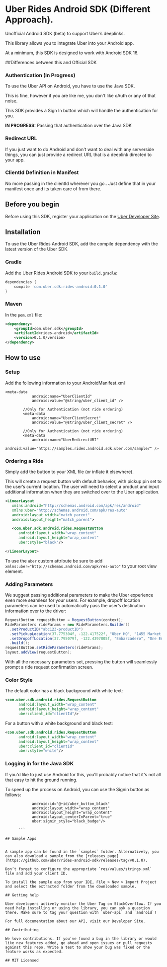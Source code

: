 # Uber Rides Android SDK (Different Approach).

Unofficial Android SDK (beta) to support Uber’s deeplinks.

This library allows you to integrate Uber into your Android app.

At a minimum, this SDK is designed to work with Android SDK 16.

##Differences between this and Official SDK

### Authentication (In Progress)

To use the Uber API on Android, you have to use the Java SDK. 

This is fine, however if you are like me, you don't like oAuth or any of that noise. 

This SDK provides a Sign In button which will handle the authentication for you. 

**IN PROGRESS:** Passing that authentication over the Java SDK

### Redirect URL

If you just want to do Android and don't want to deal with any serverside things, you can just provide a redirect URL that is a deeplink directed to your app.

### ClientId Definition in Manifest

No more passing in the clientId wherever you go.. Just define that in your manifest once and its taken care of from there. 

## Before you begin

Before using this SDK, register your application on the [Uber Developer Site](https://developer.uber.com/).

## Installation

To use the Uber Rides Android SDK, add the compile dependency with the latest version of the Uber SDK.

### Gradle

Add the Uber Rides Android SDK to your `build.gradle`:
```gradle
dependencies {
    compile 'com.uber.sdk:rides-android:0.1.0'
}
```

### Maven

In the `pom.xml` file:
```xml
<dependency>
    <groupId>com.uber.sdk</groupId>
    <artifactId>rides-android</artifactId>
    <version>0.1.0/version>
</dependency>
```

## How to use

### Setup

Add the following information to your AndroidManifest.xml

```      
<meta-data
            android:name="UberClientId"
            android:value="@string/uber_client_id" />

        //Only for Authentication (not ride ordering)
        <meta-data
            android:name="UberClientSecret"
            android:value="@string/uber_client_secret" />

        //Only for Authentication (not ride ordering)
        <meta-data
            android:name="UberRedirectURI"
            android:value="https://samples.rides.android.sdk.uber.com/sample/" />
```

### Ordering a Ride

Simply add the button to your XML file (or inflate it elsewhere).

This will create a request button with default behavior, with pickup pin set to the user’s current location. The user will need to select a product and input additional information when they are switched over to the Uber application.

```xml
<LinearLayout
   xmlns:android="http://schemas.android.com/apk/res/android"
   xmlns:uber="http://schemas.android.com/apk/res-auto"
   android:layout_width="match_parent"
   android:layout_height="match_parent">

   <com.uber.sdk.android.rides.RequestButton
   	  android:layout_width="wrap_content"
   	  android:layout_height="wrap_content"
   	  uber:style="black"/>

</LinearLayout>
```

To use the `uber` custom attribute be sure to add `xmlns:uber="http://schemas.android.com/apk/res-auto"` to your root view element.

### Adding Parameters

We suggest passing additional parameters to make the Uber experience even more seamless for your users. For example, dropoff location parameters can be used to automatically pass the user’s destination information over to the driver:
```java
RequestButton requestButton = RequestButton(context);
RideParameters rideParams = new RideParameters.Builder()
  .setProductID("abc123-productID")
  .setPickupLocation(37.775304f, -122.417522f, "Uber HQ", "1455 Market Street, San Francisco")
  .setDropoffLocation(37.795079f, -122.4397805f, "Embarcadero", "One Embarcadero Center, San Francisco")
  .build();
requestButton.setRideParameters(rideParams);
layout.addView(requestButton);
```
With all the necessary parameters set, pressing the button will seamlessly prompt a ride request confirmation screen.

### Color Style

The default color has a black background with white text:
```xml
<com.uber.sdk.android.rides.RequestButton
   	  android:layout_width="wrap_content"
   	  android:layout_height="wrap_content"
   	  uber:client_id="clientId"/>
```
For a button with a white background and black text:
```xml
<com.uber.sdk.android.rides.RequestButton
   	  android:layout_width="wrap_content"
   	  android:layout_height="wrap_content"
   	  uber:client_id="clientId"
   	  uber:style="white"/>
```

### Logging in for the Java SDK

If you'd like to just use Android for this, you'll probably notice that it's not all that easy to hit the ground running. 

To speed up the process on Android, you can use the Signin button as follows:

```         <com.uber.sdk.android.rides.SignInButton
            android:id="@+id/uber_button_black"
            android:layout_width="wrap_content"
            android:layout_height="wrap_content"
            android:layout_centerInParent="true"
            uber:signin_style="black_badge"/>
            
   	  ```

## Sample Apps


A sample app can be found in the `samples` folder. Alternatively, you can also download a sample from the [releases page](https://github.com/uber/rides-android-sdk/releases/tag/v0.1.0).

Don’t forget to configure the appropriate `res/values/strings.xml` file and add your client ID.

To install the sample app from your IDE, File > New > Import Project and select the extracted folder from the downloaded sample.

## Getting help

Uber developers actively monitor the Uber Tag on StackOverflow. If you need help installing or using the library, you can ask a question there. Make sure to tag your question with `uber-api` and `android`!

For full documentation about our API, visit our Developer Site.

## Contributing

We love contributions. If you’ve found a bug in the library or would like new features added, go ahead and open issues or pull requests against this repo. Write a test to show your bug was fixed or the feature works as expected.

## MIT Licensed
